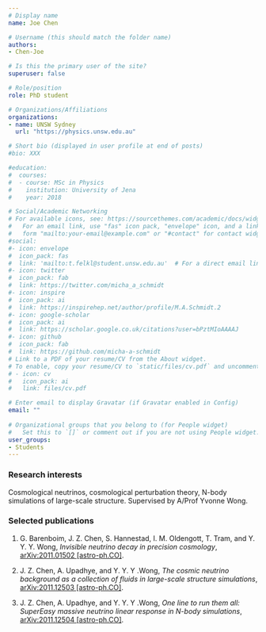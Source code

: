 ```yaml
---
# Display name
name: Joe Chen

# Username (this should match the folder name)
authors:
- Chen-Joe

# Is this the primary user of the site?
superuser: false

# Role/position
role: PhD student

# Organizations/Affiliations
organizations:
- name: UNSW Sydney
  url: "https://physics.unsw.edu.au"

# Short bio (displayed in user profile at end of posts)
#bio: XXX

#education:
#  courses:
#  - course: MSc in Physics
#    institution: University of Jena
#    year: 2018

# Social/Academic Networking
# For available icons, see: https://sourcethemes.com/academic/docs/widgets/#icons
#   For an email link, use "fas" icon pack, "envelope" icon, and a link in the
#   form "mailto:your-email@example.com" or "#contact" for contact widget.
#social:
#- icon: envelope
#  icon_pack: fas
#  link: 'mailto:t.felkl@student.unsw.edu.au'  # For a direct email link, use "mailto:test@example.org". #contact
#- icon: twitter
#  icon_pack: fab
#  link: https://twitter.com/micha_a_schmidt
#- icon: inspire
#  icon_pack: ai
#  link: https://inspirehep.net/author/profile/M.A.Schmidt.2
#- icon: google-scholar
#  icon_pack: ai
#  link: https://scholar.google.co.uk/citations?user=bPztMIoAAAAJ
#- icon: github
#  icon_pack: fab
#  link: https://github.com/micha-a-schmidt
# Link to a PDF of your resume/CV from the About widget.
# To enable, copy your resume/CV to `static/files/cv.pdf` and uncomment the lines below.  
# - icon: cv
#   icon_pack: ai
#   link: files/cv.pdf

# Enter email to display Gravatar (if Gravatar enabled in Config)
email: ""
  
# Organizational groups that you belong to (for People widget)
#   Set this to `[]` or comment out if you are not using People widget.  
user_groups:
- Students
---
```

### Research interests
Cosmological neutrinos, cosmological perturbation theory, N-body simulations of large-scale structure.  Supervised by A/Prof Yvonne Wong.

### Selected publications
1. G. Barenboim, J. Z. Chen, S. Hannestad, I. M. Oldengott, T. Tram, and Y. Y. Y. Wong, *Invisible neutrino decay in precision cosmology*, [arXiv:2011.01502 [astro-ph.CO]](https://arxiv.org/abs/2011.015602).

2. J. Z. Chen, A. Upadhye, and Y. Y. Y .Wong, *The cosmic neutrino background as a collection of fluids in large-scale structure simulations*, [arXiv:2011.12503 [astro-ph.CO]](https://arxiv.org/abs/2011.12503).

3. J. Z. Chen, A. Upadhye, and Y. Y. Y .Wong, *One line to run them all: SuperEasy massive neutrino linear response in N-body simulations*, [arXiv:2011.12504 [astro-ph.CO]](https://arxiv.org/abs/2011.12504).

